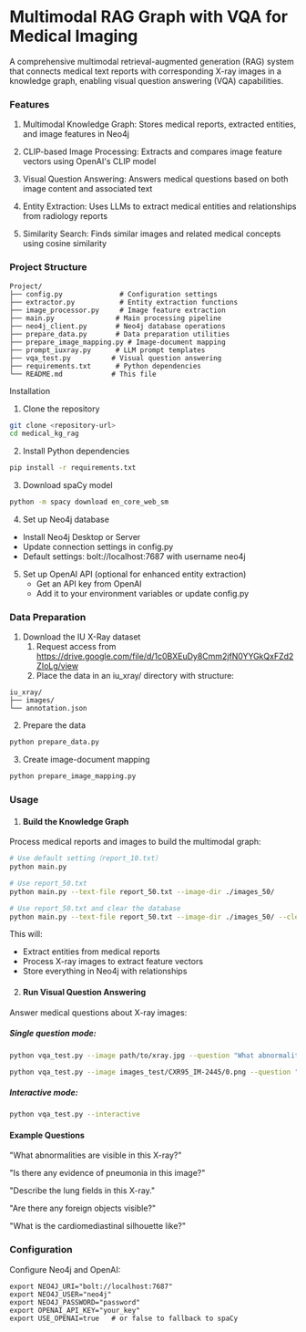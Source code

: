 # Multimodal RAG Graph with VQA for Medical Imaging

A comprehensive multimodal retrieval-augmented generation (RAG) system that connects medical text reports with corresponding X-ray images in a knowledge graph, enabling visual question answering (VQA) capabilities.

### Features

1. Multimodal Knowledge Graph: Stores medical reports, extracted entities, and image features in Neo4j

2. CLIP-based Image Processing: Extracts and compares image feature vectors using OpenAI's CLIP model

3. Visual Question Answering: Answers medical questions based on both image content and associated text

4. Entity Extraction: Uses LLMs to extract medical entities and relationships from radiology reports

5. Similarity Search: Finds similar images and related medical concepts using cosine similarity

### Project Structure

```text
Project/
├── config.py              # Configuration settings
├── extractor.py           # Entity extraction functions
├── image_processor.py     # Image feature extraction
├── main.py               # Main processing pipeline
├── neo4j_client.py       # Neo4j database operations
├── prepare_data.py       # Data preparation utilities
├── prepare_image_mapping.py # Image-document mapping
├── prompt_iuxray.py      # LLM prompt templates
├── vqa_test.py          # Visual question answering
├── requirements.txt      # Python dependencies
└── README.md            # This file
```

Installation
1. Clone the repository

```bash
git clone <repository-url>
cd medical_kg_rag
```

2. Install Python dependencies

```bash
pip install -r requirements.txt
```

3. Download spaCy model

```bash
python -m spacy download en_core_web_sm
```

4. Set up Neo4j database
  - Install Neo4j Desktop or Server
  - Update connection settings in config.py
  - Default settings: bolt://localhost:7687 with username neo4j


5. Set up OpenAI API (optional for enhanced entity extraction)
   - Get an API key from OpenAI
   - Add it to your environment variables or update config.py

### Data Preparation

1. Download the IU X-Ray dataset
   1. Request access from https://drive.google.com/file/d/1c0BXEuDy8Cmm2jfN0YYGkQxFZd2ZIoLg/view
   2. Place the data in an iu_xray/ directory with structure:

```text
iu_xray/
├── images/
└── annotation.json
```

2. Prepare the data

```bash
python prepare_data.py
```

3. Create image-document mapping

```bash
python prepare_image_mapping.py
```

### Usage

1. #### Build the Knowledge Graph

  Process medical reports and images to build the multimodal graph:

```bash
# Use default setting（report_10.txt）
python main.py

# Use report_50.txt
python main.py --text-file report_50.txt --image-dir ./images_50/

# Use report_50.txt and clear the database
python main.py --text-file report_50.txt --image-dir ./images_50/ --clear-db
```

This will:

- Extract entities from medical reports
- Process X-ray images to extract feature vectors
- Store everything in Neo4j with relationships

2. #### Run Visual Question Answering

  Answer medical questions about X-ray images:

##### Single question mode:

```bash
python vqa_test.py --image path/to/xray.jpg --question "What abnormalities are visible?"

python vqa_test.py --image images_test/CXR95_IM-2445/0.png --question "What abnormalities are visible?"
```

##### Interactive mode:

```bash
python vqa_test.py --interactive
```



#### Example Questions

"What abnormalities are visible in this X-ray?"

"Is there any evidence of pneumonia in this image?"

"Describe the lung fields in this X-ray."

"Are there any foreign objects visible?"

"What is the cardiomediastinal silhouette like?"



### Configuration

Configure Neo4j and OpenAI:

```
export NEO4J_URI="bolt://localhost:7687"
export NEO4J_USER="neo4j"
export NEO4J_PASSWORD="password"
export OPENAI_API_KEY="your_key"
export USE_OPENAI=true   # or false to fallback to spaCy
```





